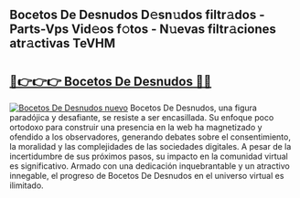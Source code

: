 ## Bocetos De Desnudos D𝚎sn𝚞dos filtr𝚊dos - Parts-Vps Vid𝚎os f𝚘tos - N𝚞evas filtr𝚊ciones atr𝚊ctivas TeVHM

# <h2><a href="http://mb2wzl2.tromn.icu/?c=Bocetos+De+Desnudos">🔗👉👉👉 Bocetos De Desnudos 🔗🔗</a></h2>

[![Bocetos De Desnudos nuevo](https://i.imgur.com/pEAQMta.gif)](http://mb2wzl2.tromn.icu/?c=Bocetos+De+Desnudos)
Bocetos De Desnudos, una figura paradójica y desafiante, se resiste a ser encasillada. Su enfoque poco ortodoxo para construir una presencia en la web ha magnetizado y ofendido a los observadores, generando debates sobre el consentimiento, la moralidad y las complejidades de las sociedades digitales. A pesar de la incertidumbre de sus próximos pasos, su impacto en la comunidad virtual es significativo. Armado con una dedicación inquebrantable y un atractivo innegable, el progreso de Bocetos De Desnudos en el universo virtual es ilimitado.
